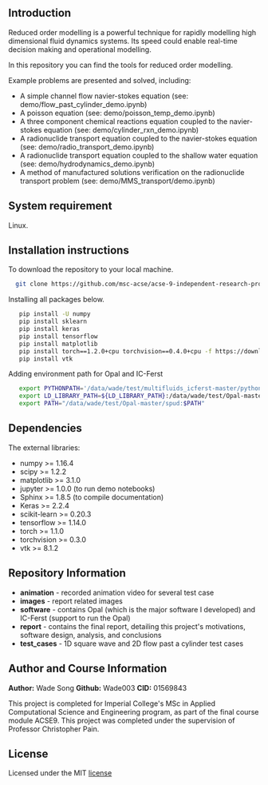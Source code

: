 ## Introduction
Reduced order modelling is a powerful technique for rapidly modelling high dimensional fluid dynamics systems.
Its speed could enable real-time decision making and operational modelling.

In this repository you can find the tools for reduced order modelling.

Example problems are presented and solved, including:
 - A simple channel flow navier-stokes equation (see: demo/flow_past_cylinder_demo.ipynb)
 - A poisson equation (see: demo/poisson_temp_demo.ipynb)
 - A three component chemical reactions  equation coupled to the navier-stokes equation (see: demo/cylinder_rxn_demo.ipynb)
 - A radionuclide transport equation coupled to the navier-stokes equation (see: demo/radio_transport_demo.ipynb)
 - A radionuclide transport equation coupled to the shallow water equation (see: demo/hydrodynamics_demo.ipynb)
 - A method of manufactured solutions verification on the radionuclide transport problem (see: demo/MMS_transport/demo.ipynb)
 
## System requirement
Linux.

## Installation instructions
To download the repository to your local machine.
```bash
  git clone https://github.com/msc-acse/acse-9-independent-research-project-Wade003.git
```
Installing all packages below.
```bash
   pip install -U numpy
   pip install sklearn 
   pip install keras
   pip install tensorflow
   pip install matplotlib
   pip install torch==1.2.0+cpu torchvision==0.4.0+cpu -f https://download.pytorch.org/whl/torch_stable.html
   pip install vtk
```
Adding environment path for Opal and IC-Ferst
```bash
   export PYTHONPATH='/data/wade/test/multifluids_icferst-master/python:$PYTHONPATH'
   export LD_LIBRARY_PATH=${LD_LIBRARY_PATH}:/data/wade/test/Opal-master/spud
   export PATH="/data/wade/test/Opal-master/spud:$PATH"

```


## Dependencies
 The external libraries:

 - numpy >= 1.16.4
 - scipy >= 1.2.2
 - matplotlib >= 3.1.0
 - jupyter >= 1.0.0 (to run demo notebooks)
 - Sphinx >= 1.8.5 (to compile documentation)
 - Keras >= 2.2.4
 - scikit-learn >= 0.20.3
 - tensorflow >= 1.14.0   
 - torch >= 1.1.0    
 - torchvision >= 0.3.0
 - vtk >= 8.1.2
## Repository Information
* __animation__		- recorded animation video for several test case
* __images__		- report related images
* __software__		- contains Opal (which is the major software I developed) and IC-Ferst (support to run the Opal)
* __report__		- contains the final report, detailing this project's motivations, software design, analysis, and conclusions 
* __test_cases__		- 1D square wave and 2D flow past a cylinder test cases

## Author and Course Information
__Author:__ Wade Song
__Github:__ Wade003
__CID:__ 01569843

This project is completed for Imperial College's MSc in Applied Computational Science and Engineering program,
as part of the final course module ACSE9. This project was completed under the supervision of Professor Christopher Pain. 
## License  
Licensed under the MIT [license](https://github.com/msc-acse/acse-9-independent-research-project-Wade003/blob/master/LICENSE)